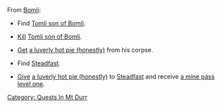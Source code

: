From [Bomli](Bomli.md "wikilink"):

-   Find [Tomli son of Bomli](Tomli_Son_Of_Bomli.md "wikilink").

<!-- -->

-   [Kill](Kill.md "wikilink") [Tomli son of
    Bomli](Tomli_Son_Of_Bomli.md "wikilink").

<!-- -->

-   [Get](Get.md "wikilink") [a luverly hot pie
    (honestly)](Luverly_Hot_Pie.md "wikilink") from his corpse.

<!-- -->

-   Find [Steadfast](Steadfast_(mob).md "wikilink").

<!-- -->

-   [Give](Give.md "wikilink") [a luverly hot pie
    (honestly)](Luverly_Hot_Pie.md "wikilink") to
    [Steadfast](Steadfast_(mob).md "wikilink") and receive [a mine pass
    level one](Mine_Pass_Level_One.md "wikilink").

[Category: Quests In Mt Durr](Category:_Quests_In_Mt_Durr "wikilink")
